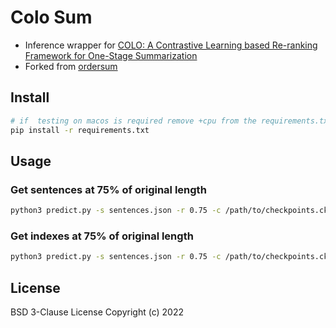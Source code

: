# Colo Sum
- Inference wrapper for [COLO: A Contrastive Learning based Re-ranking Framework for
One-Stage Summarization](https://arxiv.org/pdf/2209.14569)
- Forked from [ordersum](github.com/Espresso-AI/ordersum)

## Install 
```bash
# if  testing on macos is required remove +cpu from the requirements.txt file
pip install -r requirements.txt
```

## Usage 
### Get sentences at 75% of original length
```bash
python3 predict.py -s sentences.json -r 0.75 -c /path/to/checkpoints.ckpt
```

### Get indexes at 75% of original length
```bash
python3 predict.py -s sentences.json -r 0.75 -c /path/to/checkpoints.ckpt -i
```

## License
BSD 3-Clause License Copyright (c) 2022